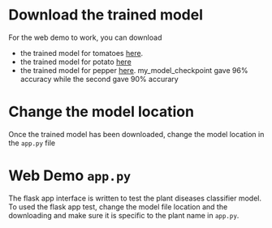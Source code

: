 # Download the trained model
For the web demo to work, you can download 
* the trained model for tomatoes [here](https://drive.google.com/file/d/153ySl-Jc34zUOP53nnXuoxW7WC4sEKf6/view?usp=sharing). 
* the trained model for potato [here](https://drive.google.com/drive/folders/1gimk-3z4o_6vvg8pU4c3FO7xmo5Io1F4?usp=sharing)
* the trained model for pepper [here](https://drive.google.com/drive/folders/1hICgt8wGm41QeMTk-PPn4jXMK0X2wfvO?usp=sharing). my_model_checkpoint gave 96% accuracy while the second gave 90% accurary



# Change the model location
Once the trained model has been downloaded, change the model location in the `app.py` file

# Web Demo `app.py`
The flask app interface is written to test the plant diseases classifier model. To used the flask app test, change the model file location and the downloading and make sure it is specific to the plant name in `app.py`.